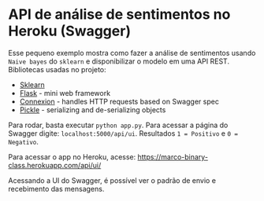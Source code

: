 # API de análise de sentimentos no Heroku (Swagger)

Esse pequeno exemplo mostra como fazer a análise de sentimentos usando ``Naive bayes`` do ``sklearn`` e disponibilizar o modelo em uma API REST. Bibliotecas usadas no projeto:

- [Sklearn](http://scikit-learn.org/stable/)
- [Flask](http://flask.pocoo.org/) - mini web framework
- [Connexion](https://github.com/zalando/connexion) - handles HTTP requests based on Swagger spec
- [Pickle](https://docs.python.org/3/library/pickle.html) - serializing and de-serializing objects

Para rodar, basta executar ``python app.py``. Para acessar a página do Swagger digite: ``localhost:5000/api/ui``. Resultados ``1 = Positivo`` e ``0 = Negativo``.

Para acessar o app no Heroku, acesse: https://marco-binary-class.herokuapp.com/api/ui/

Acessando a UI do Swagger, é possível ver o padrão de envio e recebimento das mensagens.
